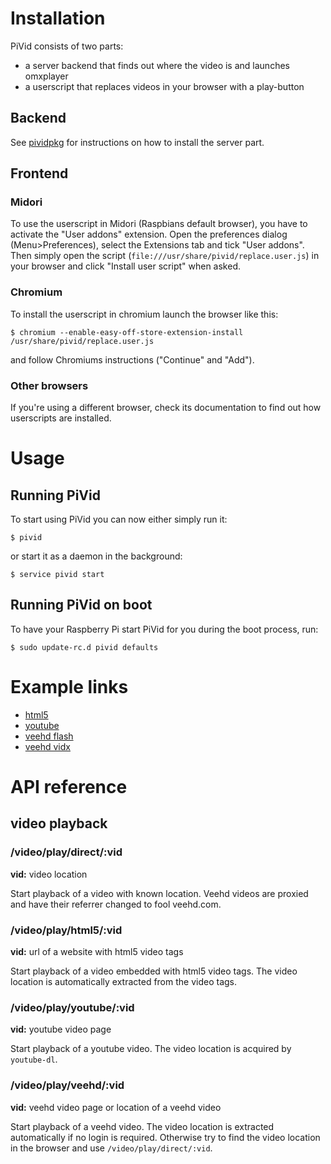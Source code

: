 # Installation
PiVid consists of two parts: 

- a server backend that finds out where the video is and launches omxplayer
- a userscript that replaces videos in your browser with a play-button

## Backend
See [pividpkg](https://github.com/pi3g/pividpkg) for instructions on how to install the server part.

## Frontend
### Midori
To use the userscript in Midori (Raspbians default browser), you have to activate the "User addons" extension. Open the preferences dialog (Menu>Preferences), select the Extensions tab and tick "User addons". Then simply open the script (`file:///usr/share/pivid/replace.user.js`) in your browser and click "Install user script" when asked.

### Chromium
To install the userscript in chromium launch the browser like this:

    $ chromium --enable-easy-off-store-extension-install /usr/share/pivid/replace.user.js
    
and follow Chromiums instructions ("Continue" and "Add").

### Other browsers
If you're using a different browser, check its documentation to find out how userscripts are installed.

# Usage
## Running PiVid
To start using PiVid you can now either simply run it:

    $ pivid
    
or start it as a daemon in the background:

    $ service pivid start

## Running PiVid on boot
To have your Raspberry Pi start PiVid for you during the boot process, run:

    $ sudo update-rc.d pivid defaults

# Example links
- [html5](http://www.w3.org/2010/05/video/mediaevents.html)
- [youtube](http://www.youtube.com/watch?v=eRsGyueVLvQ)
- [veehd flash](http://veehd.com/video/4531775_Sintel-2010)
- [veehd vidx](http://veehd.com/video/4531775_Sintel-2010)


# API reference
## video playback

### /video/play/direct/:vid

**vid:** video location

Start playback of a video with known location. Veehd videos are proxied and have
their referrer changed to fool veehd.com.

### /video/play/html5/:vid

**vid:** url of a website with html5 video tags

Start playback of a video embedded with html5 video tags. The video location is
automatically extracted from the video tags.

### /video/play/youtube/:vid

**vid:** youtube video page

Start playback of a youtube video. The video location is acquired by
`youtube-dl`.

### /video/play/veehd/:vid

**vid:** veehd video page or location of a veehd video

Start playback of a veehd video. The video location is extracted automatically
if no login is required. Otherwise try to find the video location in the browser
and use `/video/play/direct/:vid`.
